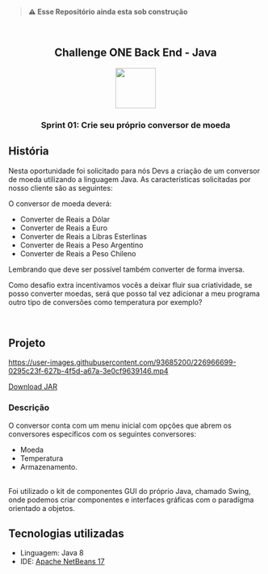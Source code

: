> <B>⚠️ Esse Repositório ainda esta sob construção</B>

<br>

<h2 align=center>Challenge ONE Back End - Java</h2>

<div align=center>

<img height="80" margin="10" src="https://i.imgur.com/9Gq6RS0.png">


### Sprint 01: Crie seu próprio conversor de moeda
</div>


## História

Nesta oportunidade foi solicitado para nós Devs a criação de um conversor de moeda utilizando a linguagem Java. As
características solicitadas por nosso cliente são as seguintes:

O conversor de moeda deverá:

- Converter de Reais a Dólar
- Converter de Reais a Euro
- Converter de Reais a Libras Esterlinas
- Converter de Reais a Peso Argentino
- Converter de Reais a Peso Chileno

Lembrando que deve ser possível também converter de forma inversa.

Como desafio extra incentivamos vocês a deixar fluir sua criatividade, se posso converter moedas, será que posso tal vez
adicionar a meu programa outro tipo de conversões como temperatura por exemplo?

<br>

## Projeto

https://user-images.githubusercontent.com/93685200/226966699-0295c23f-627b-4f5d-a67a-3e0cf9639146.mp4

<a href="https://github.com/AndMqs/ConversorChallenge/blob/master/ConversorChallenge.jar?raw=true">
Download JAR<a> 

### Descrição

O conversor conta com um menu inicial com opções que abrem os conversores específicos com os seguintes conversores:
* Moeda
* Temperatura
* Armazenamento.
<br>
Foi utilizado o kit de componentes GUI do próprio Java, chamado Swing, onde podemos criar componentes e interfaces gráficas com o paradígma orientado a objetos. 

## Tecnologias utilizadas

- Linguagem: Java 8
- IDE: <a href="https://netbeans.apache.org/">Apache NetBeans 17</a>

